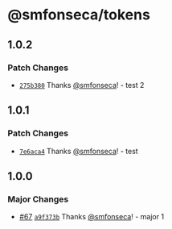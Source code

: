 # @smfonseca/tokens

## 1.0.2

### Patch Changes

- [`275b380`](https://github.com/smfonseca/monorepo-changesets-demo/commit/275b3802881b1ef8c73242c805dde90762858053) Thanks [@smfonseca](https://github.com/smfonseca)! - test 2

## 1.0.1

### Patch Changes

- [`7e6aca4`](https://github.com/smfonseca/monorepo-changesets-demo/commit/7e6aca4bff552e669758704025f30f9bdd361eef) Thanks [@smfonseca](https://github.com/smfonseca)! - test

## 1.0.0

### Major Changes

- [#67](https://github.com/smfonseca/monorepo-changesets-demo/pull/67) [`a9f373b`](https://github.com/smfonseca/monorepo-changesets-demo/commit/a9f373b4c9b923c961d00b3af9aed3b6127f3196) Thanks [@smfonseca](https://github.com/smfonseca)! - major 1
